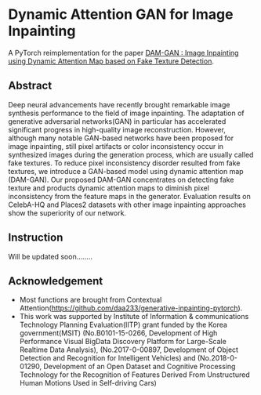 # Dynamic Attention GAN for Image Inpainting
A PyTorch reimplementation for the paper [DAM-GAN : Image Inpainting using Dynamic Attention Map based on Fake Texture Detection](https://arxiv.org/abs/2204.09442).

## Abstract 
Deep neural advancements have recently brought remarkable image synthesis performance to the field of image inpainting. The adaptation of generative adversarial networks(GAN) in particular has accelerated significant progress in high-quality image reconstruction. However, although many notable GAN-based networks have been proposed for image inpainting, still pixel artifacts or color inconsistency occur in synthesized images during the generation process, which are usually called fake textures. To reduce pixel inconsistency disorder resulted from fake textures, we introduce a GAN-based model using dynamic attention map (DAM-GAN). Our proposed DAM-GAN concentrates on detecting fake texture and products dynamic attention maps to diminish pixel inconsistency from the feature maps in the generator. Evaluation results on CelebA-HQ and Places2 datasets with other image inpainting approaches show the superiority of our network.

## Instruction
Will be updated soon........

## Acknowledgement
 + Most functions are brought from Contextual Attention(https://github.com/daa233/generative-inpainting-pytorch). 
 + This work was supported by Institute of Information & communications Technology Planning Evaluation(IITP) grant funded by the Korea government(MSIT) (No.B0101-15-0266, Development of High Performance Visual BigData Discovery Platform for Large-Scale Realtime Data Analysis), (No.2017-0-00897, Development of Object Detection and Recognition for Intelligent Vehicles) and (No.2018-0-01290, Development of an Open Dataset and Cognitive Processing Technology for the Recognition of Features Derived From Unstructured Human Motions Used in Self-driving Cars)